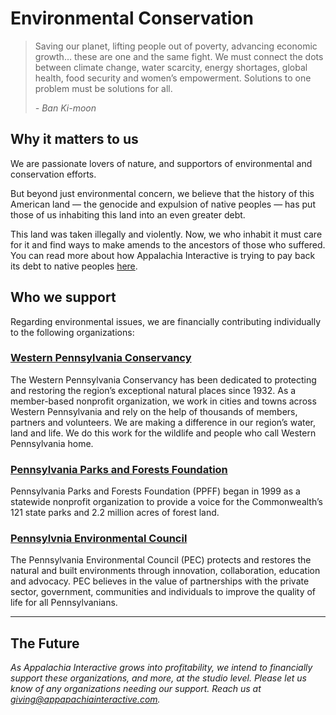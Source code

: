 # Environmental Conservation

> Saving our planet, lifting people out of poverty, advancing economic growth… these are one and the same fight. We must connect the dots between climate change, water scarcity, energy shortages, global health, food security and women’s empowerment. Solutions to one problem must be solutions for all.
>
> *- Ban Ki-moon*

## Why it matters to us

We are passionate lovers of nature, and supportors of environmental and conservation efforts.

But beyond just environmental concern, we believe that the history of this American land — the genocide and expulsion of native peoples — has put those of us inhabiting this land into an even greater debt.  

This land was taken illegally and violently.  Now, we who inhabit it must care for it and find ways to make amends to the ancestors of those who suffered.  You can read more about how Appalachia Interactive is trying to pay back its debt to native peoples [here](https://appalachiainteractive.com/causes/native-peoples).

## Who we support

Regarding environmental issues, we are financially contributing individually to the following organizations:

### [Western Pennsylvania Conservancy](https://waterlandlife.org/)

The Western Pennsylvania Conservancy has been dedicated to protecting and restoring the region’s exceptional natural places since 1932. As a member-based nonprofit organization, we work in cities and towns across Western Pennsylvania and rely on the help of thousands of members, partners and volunteers. We are making a difference in our region’s water, land and life. We do this work for the wildlife and people who call Western Pennsylvania home.

### [Pennsylvania Parks and Forests Foundation](https://paparksandforests.org)

Pennsylvania Parks and Forests Foundation (PPFF) began in 1999 as a statewide nonprofit organization to provide a voice for the Commonwealth’s 121 state parks and 2.2 million acres of forest land.

### [Pennsylvnia Environmental Council](https://pecpa.org/)

The Pennsylvania Environmental Council (PEC) protects and restores the natural and built environments through innovation, collaboration, education and advocacy. PEC believes in the value of partnerships with the private sector, government, communities and individuals to improve the quality of life for all Pennsylvanians.

---

## The Future

*As Appalachia Interactive grows into profitability, we intend to financially support these organizations, and more, at the studio level.  Please let us know of any organizations needing our support.  Reach us at [giving@appapachiainteractive.com](mailto:giving@appalachiainteractive.com).*